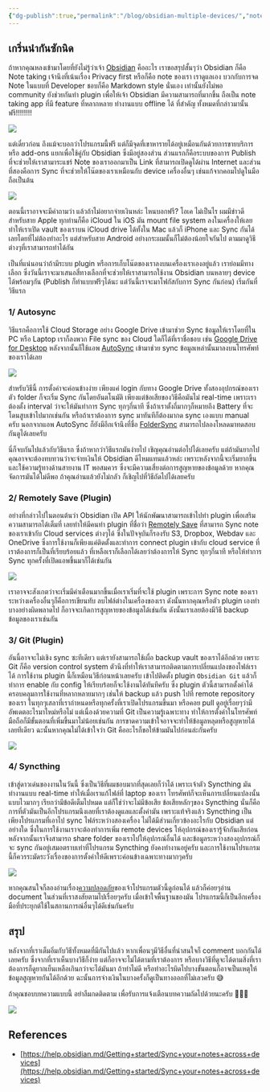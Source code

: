 ```yaml
---
{"dg-publish":true,"permalink":"/blog/obsidian-multiple-devices/","noteIcon":""}
---
```


## เกริ่นนำกันซักนิด

ถ้าหากคุณหลงเข้ามาโดยที่ยังไม่รู้ว่าเจ้า [Obsidian](https://obsidian.md/) คืออะไร เราขอสรุปสั้นๆว่า Obsidian ก็คือ Note taking เจ้านึงที่เน้นเรื่อง Privacy first หรือก็คือ note ของเรา เราดูแลเอง บวกกับการจด Note ในแบบที่ Developer ชอบก็คือ Markdown style นั่นเอง เท่านั้นยังไม่พอ community ยังช่วยกันทำ plugin เพื่อให้เจ้า Obsidian มีความสามารถที่มากขึ้น ถือเป็น note taking app ที่มี feature ที่หลากหลาย ทำงานแบบ offline ได้ ที่สำคัญ ทั้งหมดที่กล่าวมานั้น ฟรี!!!!!!!!

![](https://cdn.hashnode.com/res/hashnode/image/upload/v1689138701906/71dffb2c-2404-4a4c-9159-7aafbcf9182a.png?auto=compress,format&format=webp)

แต่เดี๋ยวก่อน ถึงแม้จะบอกว่าโปรแกรมนี้ฟรี แต่ก็มีจุดที่เขาหารายได้อยู่เหมือนกันด้วยการขายบริการหรือ add-ons แยกเพื่อใช้คู่กับ Obsidian ซึ่งมีอยู่สองส่วน ส่วนแรกก็คือระบบของการ Publish ที่จะช่วยให้เราสามาระแชร์ Note ของเราออกมาเป็น Link ที่สามารถเปิดดูได้ผ่าน Internet และส่วนที่สองคือการ Sync ที่จะช่วยให้โน๊ตของเราเหมือนกับ device เครื่องอื่นๆ เช่นแก้จากคอมไปดูในมือถือเป็นต้น

![](https://cdn.hashnode.com/res/hashnode/image/upload/v1689139329663/76da04bb-8ff2-4eac-998f-a0974d839518.png?auto=compress,format&format=webp)

ตอนนี้เราอาจจะมีคำถามว่า แล้วถ้าไม่อยากจ่ายเงินหล่ะ ไหนบอกฟรี? โอเค ไม่เป็นไร ผมมีข่าวดีสำหรับสาย Apple ทุกท่านก็คือ iCloud ใน iOS มัน mount file system ลงในเครื่องให้เลย ทำให้เราเปิด vault ของเราบน iCloud drive ได้ทั้งใน Mac แล้วก็ iPhone และ Sync กันได้เลยโดยที่ไม่ต้องทำอะไร แต่สำหรับสาย Android อย่างกระผมนั้นก็ไม่ต้องน้อยใจกันไป ตามมาดูวิธีต่างๆที่เราสามารถทำได้กัน

เป็นที่แน่นอนว่าถ้ามีระบบ plugin หรือการเก็บโน๊ตของเราลงบนเครื่องเราเองอยู่แล้ว เราย่อมมีทางเลือก ซึ่งวันนี้เราจะมาเสนอสี่ทางเลือกที่จะช่วยให้เราสามารถใช้งาน Obsidian บนหลายๆ device ได้พร้อมๆกัน (Publish ก็ทำแบบฟรีๆได้นะ แต่วันนี้เราจะมาโฟกัสกับการ Sync กันก่อน) เริ่มกันที่วิธีแรก

### 1/ **Autosync**

วิธีแรกคือการใช้ Cloud Storage อย่าง Google Drive เข้ามาช่วย Sync ข้อมูลให้เราโดยที่ใน PC หรือ Laptop เราก็ลงพวก File sync ของ Cloud ใดก็ได้ที่เราชื่อชอบ เช่น [Google Drive for Desktop](https://www.google.com/drive/download/) หลังจากนั้นก็ใช้แอพ [AutoSync](https://play.google.com/store/apps/details?id=com.ttxapps.drivesync) เข้ามาช่วย sync ข้อมูลเหล่านั้นมาลงบนโทรศัพท์ของเราได้เลย

![](https://cdn.hashnode.com/res/hashnode/image/upload/v1696586023607/fc7cc42c-8888-4842-bd96-6980699f849a.png?auto=compress,format&format=webp)

สำหรับวิธีนี้ การตั้งค่าจะค่อนข้างง่าย เพียงแค่ login กับทาง Google Drive ทั้งสองอุปกรณ์ของเรา ตัว folder ก็จะเริ่ม Sync กันโดยอันตโนมัติ เพียงแต่ข้อเสียของวิธีคือมันไม่ real-time เพราะเราต้องตั้ง interval ว่าจะให้มันทำการ Sync ทุกๆกี่นาที ซึ่งถ้าเราตั้งถี่มากๆก็หมายถึง Battery ที่จะโดนสูบเข้าไปมากเช่นกัน หรือถ้าเราต้องการ sync มาทันทีก็ต้องมากด sync เองแบบ manual ครับ นอกจากแอพ AutoSync ก็ยังมีอีกเจ้านึงที่ชื่อ [FolderSync](https://play.google.com/store/apps/details?id=dk.tacit.android.foldersync.lite) สามารถไปลองโหลดมาทดสอบกันดูได้เลยครับ

นี่ก็จบกันไปแล้วกับวิธีแรก ซึ่งถ้าหากว่าวิธีแรกมันง่ายไป เชิญคุณอ่านต่อไปได้เลยครับ แต่ถ้ามันยากไปคุณอาจจะต้องทบทวนว่าจะจ่ายเงินให้ Obsidian ดีไหมแทนแล้วหล่ะ เพราะหลังจากนี้จะเริ่มยากขึ้น และใช้ความรู้ทางด้านสายงาน IT พอสมควร ซึ่งจะมีความเสี่ยงต่อการสูญหายของข้อมูลด้วย หากคุณจัดการมันได้ไม่ดีพอ ถ้าคุณอ่านแล้วยังไม่กลัว ก็เชิญไปที่วิธีถัดไปได้เลยครับ

### 2/ Remotely Save (Plugin)

อย่างที่กล่าวไปในตอนต้นว่า Obsidian เปิด API ให้นักพัฒนาสามารถเข้าไปทำ plugin เพื่อเสริมความสามารถได้เต็มที่ เลยทำให้มีคนทำ plugin ที่ชื่อว่า [Remotely Save](https://github.com/remotely-save/remotely-save) ที่สามารถ Sync note ของเราเข้ากับ Cloud services ต่างๆได้ ซึ่งในปัจจุบันก็รองรับ S3, Dropbox, Webdav และ OneDrive ซึ่งการใช้งานก็เพียงแค่ติดตั้งและทำการ connect plugin เข้ากับ cloud service ที่เราต้องการก็เป็นที่เรียบร้อยแล้ว ที่เหลือเราก็เลือกได้เลยว่าต้องการให้ Sync ทุกๆกี่นาที หรือให้ทำการ Sync ทุกครั้งที่เปิดแอพขึ้นมาก็ได้เช่นกัน

![](https://cdn.hashnode.com/res/hashnode/image/upload/v1697123231664/538c691d-bcf6-4c29-920e-32d616a85ec7.png?auto=compress,format&format=webp)

เราอาจจะสังเกตว่าจะเริ่มมีคำเตือนมากขึ้นเมื่อเราเริ่มที่จะใช้ plugin เพราะการ Sync note ของเราระหว่างเครื่องอื่นๆก็คือการเขียนทับ ลบไฟล์ต่างในเครื่องของเรา ดังนั้นหากคุณหรือตัว plugin เองทำบางอย่างผิดพลาดไป ก็อาจจะเกิดการสูญหายของข้อมูลได้เช่นกัน ดังนั้นเราเลยต้องมีวิธี backup ข้อมูลของเราเช่นกัน

### 3/ Git (Plugin)

อันนี้อาจจะไม่เชิง sync ซะทีเดียว แต่เรายังสามารถใช้เผื่อ backup vault ของเราได้อีกด้วย เพราะ Git ก็คือ version control system ตัวนึงที่ทำให้เราสามารถติดตามการเปลี่ยนแปลงของไฟล์เราได้ การใช้งาน plugin นี้ก็เหมือนวิธีก่อนหน้าเลยครับ เข้าไปติดตั้ง plugin `Obsidian Git` แล้วก็ทำการ enable กับ config ให้เรียบร้อยก็จะใช้งานได้ทันทีครับ ซึ่ง plugin ตัวนี้สามารถตั้งค่าได้ครอบคลุมการใช้งานที่หลากหลายมากๆ เช่นให้ backup แล้ว push ไปที่ remote repository ของเรา ในทุกๆเสลาที่เรากำหนดหรือทุกครั้งที่เราเปิดโปรแกรมขึ้นมา หรือคอย pull ดูอยู่เรื่อยๆว่ามีอัพเดตอะไรมาใหม่หรือไม่ แต่เนื่องด้วยความที่ Git เป็นความรู้เฉพาะทาง ทำให้การตั้งค่าในโทรศัพท์มือถือก็มีขั้นตอนที่เพิ่มขึ้นมาไม่น้อยเช่นกัน การขาดความเข้าใจอาจจะทำให้ข้อมูลหลุดหรือสูญหายได้เลยทีเดียว ฉะนั้นหากคุณไม่ได้เข้าใจว่า Git คืออะไรก็ขอให้ข้ามมันไปก่อนล่ะกันครับ

![](https://cdn.hashnode.com/res/hashnode/image/upload/v1703237648670/c6246413-254b-4677-ba0f-712d2ff8ebbe.png?auto=compress,format&format=webp)

### 4/ Syncthing

เข้าสู่ดาวเด่นของงานในวันนี้ ซึ่งเป็นวิธีที่ผมชอบมากที่สุดเลยก็ว่าได้ เพราะเจ้าตัว Syncthing มันทำงานแบบ real-time ทำให้เมื่อเราแก้ไฟล์ที่ laptop ของเรา โทรศัพท์ก็จะเห็นการเปลี่ยนแปลงนั้นแบบไวมากๆ เรียกว่ามีข้อดีเต็มไปหมด แต่ก็ใช่ว่าจะไม่มีข้อเสีย ข้อเสียหลักๆของ Syncthing นั่นก็คือการที่ตัวมันเป็นอีกโปรแกรมนึงเลยที่เราต้องดูแลและตั้งค่ามัน เพราะแท้จริงแล้ว Syncthing เป็นเพียงโปรแกรมที่เอาไป sync ไฟล์ระหว่างสองเครื่อง ไม่ได้มีส่วนเกี่ยวข้องอะไรกับ Obsidian แต่อย่างใด ซึ่งในการใช้งานเราจะต้องทำการเพิ่ม remote devices ให้อุปกรณ์ของเรารู้จักกันเสียก่อน หลังจากนั้นเราจึงสามารถ share folder ของเราไปให้อุปกรณ์อื่นได้ และข้อมูลระหว่างสองอุปกรณ์ก็จะ sync กันอยู่เสมอตราบเท่าที่โปรแกรม Syncthing ยังคงทำงานอยู่ครับ และการใช้งานโปรแกรมนี้ก็ควรระมัดระวังเรื่องของการตั้งค่าให้ดีเพราะค่อนข้างเฉพาะทางมากๆครับ

![](https://cdn.hashnode.com/res/hashnode/image/upload/v1703238456870/33accf35-76c5-4dd2-b906-e36c88042add.png?auto=compress,format&format=webp)

หากคุณสนใจก็ลองอ่านเรื่อง[ความปลอดภัย](https://docs.syncthing.net/users/security.html)ของเจ้าโปรแกรมตัวนี้ดูก่อนได้ แล้วก็ค่อยๆอ่าน document ในส่วนที่เราสงสัยตามไปเรื่อยๆครับ เมื่อเข้าใจพื้นฐานของมัน โปรแกรมนี้ก็เป็นอีกเครื่องมือที่ประยุกต์ใช้ในสถานการณ์อื่นๆได้ดีเช่นกันครับ

## สรุป

หลังจากที่เราเต็มอิ่มกับวิธีทั้งหมดที่มีกันไปแล้ว หากเพื่อนๆมีวิธีอื่นที่น่าสนใจก็ comment บอกกันได้เลยครับ ซึ่งจากที่เราเห็นบางวิธีก็ง่าย แต่ก็อาจจะไม่ได้ตามที่เราต้องการ หรือบางวิธีที่ดูจะได้ตามสิ่งที่เราต้องการก็ดูยากเย็นเหลือเกินกว่าจะได้มันมา ถ้าทำไม่ดี หรือทำอะไรผิดไปบางขั้นตอนก็อาจเป็นเหตุให้ข้อมูลสูญหายกันได้อีกด้วย ฉะนั้นการจ่างเงินในบางครั้งก็ดูเป็นทางออกที่ไม่เลวครับ 😅

ถ้าคุณชอบบทความแบบนี้ อย่าลืมกดติดตาม เพื่อรับการแจ้งเตือนบทความถัดไปด้วยนะครับ 🙇🏻‍♂️

![](https://cdn.hashnode.com/res/hashnode/image/upload/v1703238009009/4845769a-35ad-4ff7-b8a1-88dcaf09bbc1.png?auto=compress,format&format=webp)

## References

- [https://help.obsidian.md/Getting+started/Sync+your+notes+across+devices](https://help.obsidian.md/Getting+started/Sync+your+notes+across+devices)
